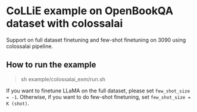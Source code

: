 # CoLLiE example on OpenBookQA dataset with colossalai

Support on full dataset finetuning and few-shot finetuning on 3090 using colossalai pipeline.

## How to run the example

> sh example/colossalai_exm/run.sh

If you want to finetune LLaMA on the full dataset, please set `few_shot_size = -1`. 
Otherwise, if you want to do few-shot finetuning, set `few_shot_size = K (shot)`.